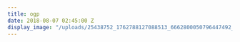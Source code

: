 ```yaml
---
title: ogp
date: 2018-08-07 02:45:00 Z
display_image: "/uploads/25438752_1762788127088513_6662800050796447492_o.jpg"
---
```


